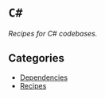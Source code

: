 # `C#`

_Recipes for C# codebases._

## Categories

* [Dependencies](/recipes/csharp/dependencies)
* [Recipes](/recipes/csharp/recipes)


